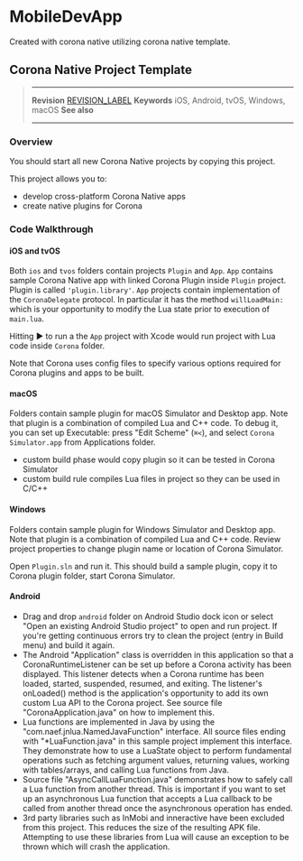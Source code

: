 # MobileDevApp

Created with corona native utilizing corona native template.

## Corona Native Project Template

> --------------------- ------------------------------------------------------------------------------------------
> __Revision__          [REVISION_LABEL](REVISION_URL)
> __Keywords__          iOS, Android, tvOS, Windows, macOS
> __See also__          
> --------------------- ------------------------------------------------------------------------------------------

### Overview

You should start all new Corona Native projects by copying this project.

This project allows you to:

* develop cross-platform Corona Native apps
* create native plugins for Corona

### Code Walkthrough

#### iOS and tvOS

Both `ios` and `tvos` folders contain projects `Plugin` and `App`. `App` contains sample Corona Native app with linked Corona Plugin inside `Plugin` project. Plugin is called `'plugin.library'`. `App` projects contain implementation of the `CoronaDelegate` protocol. In particular it has the method `willLoadMain:` which is your opportunity to modify the Lua state prior to execution of `main.lua`.

Hitting ▶ to run a the `App` project with Xcode would run project with Lua code inside `Corona` folder.

Note that Corona uses config files to specify various options required for Corona plugins and apps to be built.

#### macOS

Folders contain sample plugin for macOS Simulator and Desktop app. Note that plugin is a combination of compiled Lua and C++ code. To debug it, you can set up Executable: press "Edit Scheme" (`⌘<`), and select `Corona Simulator.app` from Applications folder.

* custom build phase would copy plugin so it can be tested in Corona Simulator
* custom build rule compiles Lua files in project so they can be used in C/C++

#### Windows

Folders contain sample plugin for Windows Simulator and Desktop app. Note that plugin is a combination of compiled Lua and C++ code. Review project properties to change plugin name or location of Corona Simulator.

Open `Plugin.sln` and run it. This should build a sample plugin, copy it to Corona plugin folder, start Corona Simulator.

#### Android

* Drag and drop `android` folder on Android Studio dock icon or select "Open an existing Android Studio project" to open and run project. If you're getting continuous errors try to clean the project (entry in Build menu) and build it again.
* The Android "Application" class is overridden in this application so that a CoronaRuntimeListener can be set up before a Corona activity has been displayed.  This listener detects when a Corona runtime has been loaded, started, suspended, resumed, and exiting.  The listener's onLoaded() method is the application's opportunity to add its own custom Lua API to the Corona project.  See source file "CoronaApplication.java" on how to implement this.
* Lua functions are implemented in Java by using the "com.naef.jnlua.NamedJavaFunction" interface.  All source files ending with "*LuaFunction.java" in this sample project implement this interface.  They demonstrate how to use a LuaState object to perform fundamental operations such as fetching argument values, returning values, working with tables/arrays, and calling Lua functions from Java.
* Source file "AsyncCallLuaFunction.java" demonstrates how to safely call a Lua function from another thread.  This is important if you want to set up an asynchronous Lua function that accepts a Lua callback to be called from another thread once the asynchronous operation has ended.
* 3rd party libraries such as InMobi and inneractive have been excluded from this project.  This reduces the size of the resulting APK file.  Attempting to use these libraries from Lua will cause an exception to be thrown which will crash the application.
